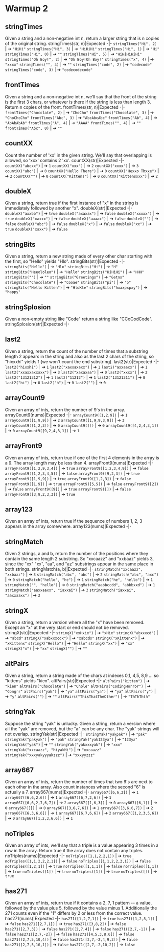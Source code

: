 # Warmup 2
## stringTimes
Given a string and a non-negative int n, return a larger string that is n copies of the original string.
stringTimes(str, n)|Expected
-|-
`stringTimes("Hi", 2)` | &#10132; `"HiHi"`
`stringTimes("Hi", 3)` | &#10132; `"HiHiHi"`
`stringTimes("Hi", 1)` | &#10132; `"Hi"`
`stringTimes("Hi", 0)` | &#10132; `""`
`stringTimes("Hi", 5)` | &#10132; `"HiHiHiHiHi"`
`stringTimes("Oh Boy!", 2)` | &#10132; `"Oh Boy!Oh Boy!"`
`stringTimes("x", 4)` | &#10132; `"xxxx"`
`stringTimes("", 4)` | &#10132; `""`
`stringTimes("code", 2)` | &#10132; `"codecode"`
`stringTimes("code", 3)` | &#10132; `"codecodecode"`
## frontTimes
Given a string and a non-negative int n, we'll say that the front of the string is the first 3 chars, or whatever is there if the string is less than length 3. Return n copies of the front.
frontTimes(str, n)|Expected
-|-
`frontTimes("Chocolate", 2)` | &#10132; `"ChoCho"`
`frontTimes("Chocolate", 3)` | &#10132; `"ChoChoCho"`
`frontTimes("Abc", 3)` | &#10132; `"AbcAbcAbc"`
`frontTimes("Ab", 4)` | &#10132; `"AbAbAbAb"`
`frontTimes("A", 4)` | &#10132; `"AAAA"`
`frontTimes("", 4)` | &#10132; `""`
`frontTimes("Abc", 0)` | &#10132; `""`
## countXX
Count the number of 'xx' in the given string. We'll say that overlapping is allowed, so 'xxx' contains 2 'xx'.
countXX(str)|Expected
-|-
`countXX("abcxx")` | &#10132; `1`
`countXX("xxx")` | &#10132; `2`
`countXX("xxxx")` | &#10132; `3`
`countXX("abc")` | &#10132; `0`
`countXX("Hello There")` | &#10132; `0`
`countXX("Hexxo Thxxe")` | &#10132; `2`
`countXX("")` | &#10132; `0`
`countXX("Kittens")` | &#10132; `0`
`countXX("Kittensxxx")` | &#10132; `2`
## doubleX
Given a string, return true if the first instance of "x" in the string is immediately followed by another "x".
doubleX(str)|Expected
-|-
`doubleX("axxbb")` | &#10132; `true`
`doubleX("axaxax")` | &#10132; `false`
`doubleX("xxxxx")` | &#10132; `true`
`doubleX("xaxxx")` | &#10132; `false`
`doubleX("aaaax")` | &#10132; `false`
`doubleX("")` | &#10132; `false`
`doubleX("abc")` | &#10132; `false`
`doubleX("x")` | &#10132; `false`
`doubleX("xx")` | &#10132; `true`
`doubleX("xaxx")` | &#10132; `false`
## stringBits
Given a string, return a new string made of every other char starting with the first, so "Hello" yields "Hlo".
stringBits(str)|Expected
-|-
`stringBits("Hello")` | &#10132; `"Hlo"`
`stringBits("Hi")` | &#10132; `"H"`
`stringBits("Heeololeo")` | &#10132; `"Hello"`
`stringBits("HiHiHi")` | &#10132; `"HHH"`
`stringBits("")` | &#10132; `""`
`stringBits("Greetings")` | &#10132; `"Getns"`
`stringBits("Chocolate")` | &#10132; `"Cooae"`
`stringBits("pi")` | &#10132; `"p"`
`stringBits("Hello Kitten")` | &#10132; `"HloKte"`
`stringBits("hxaxpxpxy")` | &#10132; `"happy"`
## stringSplosion
Given a non-empty string like "Code" return a string like "CCoCodCode".
stringSplosion(str)|Expected
-|-
## last2
Given a string, return the count of the number of times that a substring length 2 appears in the string and also as the last 2 chars of the string, so "hixxxhi" yields 1 (we won't count the end substring).
last2(str)|Expected
-|-
`last2("hixxhi")` | &#10132; `1`
`last2("xaxxaxaxx")` | &#10132; `1`
`last2("axxaaxx")` | &#10132; `1`
`last2("xxaxxaxxaxx")` | &#10132; `3`
`last2("xaxaxaa")` | &#10132; `0`
`last2("xxxx")` | &#10132; `2`
`last2("13121312")` | &#10132; `1`
`last2("11212")` | &#10132; `1`
`last2("13121311")` | &#10132; `0`
`last2("hi")` | &#10132; `0`
`last2("h")` | &#10132; `0`
`last2("")` | &#10132; `0`
## arrayCount9
Given an array of ints, return the number of 9's in the array.
arrayCount9(nums)|Expected
-|-
`arrayCount9([1,2,9])` | &#10132; `1`
`arrayCount9([1,9,9])` | &#10132; `2`
`arrayCount9([1,9,9,3,9])` | &#10132; `3`
`arrayCount9([1,2,3])` | &#10132; `0`
`arrayCount9([])` | &#10132; `0`
`arrayCount9([4,2,4,3,1])` | &#10132; `0`
`arrayCount9([9,2,4,3,1])` | &#10132; `1`
## arrayFront9
Given an array of ints, return true if one of the first 4 elements in the array is a 9. The array length may be less than 4.
arrayFront9(nums)|Expected
-|-
`arrayFront9([1,2,9,3,4])` | &#10132; `true`
`arrayFront9([1,2,3,4,9])` | &#10132; `false`
`arrayFront9([1,2,3,4,5])` | &#10132; `false`
`arrayFront9([9,2,3])` | &#10132; `true`
`arrayFront9([1,9,9])` | &#10132; `true`
`arrayFront9([1,2,3])` | &#10132; `false`
`arrayFront9([1,9])` | &#10132; `true`
`arrayFront9([5,5])` | &#10132; `false`
`arrayFront9([2])` | &#10132; `false`
`arrayFront9([9])` | &#10132; `true`
`arrayFront9([])` | &#10132; `false`
`arrayFront9([3,9,2,3,3])` | &#10132; `true`
## array123
Given an array of ints, return true if the sequence of numbers 1, 2, 3 appears in the array somewhere.
array123(nums)|Expected
-|-
## stringMatch
Given 2 strings, a and b, return the number of the positions where they contain the same length 2 substring. So "xxcaazz" and "xxbaaz" yields 3, since the "xx" "xx", "aa", and "az" substrings appear in the same place in both strings.
stringMatch(a, b)|Expected
-|-
`stringMatch("xxcaazz", "xxbaaz")` | &#10132; `3`
`stringMatch("abc", "abc")` | &#10132; `2`
`stringMatch("abc", "axc")` | &#10132; `0`
`stringMatch("hello", "he")` | &#10132; `1`
`stringMatch("he", "hello")` | &#10132; `1`
`stringMatch("", "hello")` | &#10132; `0`
`stringMatch("aabbccdd", "abbbxxd")` | &#10132; `1`
`stringMatch("aaxxaaxx", "iaxxai")` | &#10132; `3`
`stringMatch("iaxxai", "aaxxaaxx")` | &#10132; `3`
## stringX
Given a string, return a version where all the "x" have been removed. Except an "x" at the very start or end should not be removed.
stringX(str)|Expected
-|-
`stringX("xxHxix")` | &#10132; `"xHix"`
`stringX("abxxxcd")` | &#10132; `"abcd"`
`stringX("xabxxxcdx")` | &#10132; `"xabcdx"`
`stringX("xKittenx")` | &#10132; `"xKittenx"`
`stringX("Hello")` | &#10132; `"Hello"`
`stringX("xx")` | &#10132; `"xx"`
`stringX("x")` | &#10132; `"xx"`
`stringX("")` | &#10132; `""`
## altPairs
Given a string, return a string made of the chars at indexes 0,1, 4,5, 8,9 ... so "kittens" yields "kien".
altPairs(str)|Expected
-|-
`altPairs("kitten")` | &#10132; `"kien"`
`altPairs("Chocolate")` | &#10132; `"Chole"`
`altPairs("CodingHorror")` | &#10132; `"Congrr"`
`altPairs("yak")` | &#10132; `"ya"`
`altPairs("ya")` | &#10132; `"ya"`
`altPairs("y")` | &#10132; `"y"`
`altPairs("")` | &#10132; `""`
`altPairs("ThisThatTheOther")` | &#10132; `"ThThThth"`
## stringYak
Suppose the string "yak" is unlucky. Given a string, return a version where all the "yak" are removed, but the "a" can be any char. The "yak" strings will not overlap.
stringYak(str)|Expected
-|-
`stringYak("yakpak")` | &#10132; `"pak"`
`stringYak("pakyak")` | &#10132; `"pak"`
`stringYak("yak123ya")` | &#10132; `"123ya"`
`stringYak("yak")` | &#10132; `""`
`stringYak("yakxxxyak")` | &#10132; `"xxx"`
`stringYak("xxcaazz", "hiyakHi")` | &#10132; `"xxcaazz"`
`stringYak("xxxyakyyyakzzz")` | &#10132; `"xxxyyzzz"`
## array667
Given an array of ints, return the number of times that two 6's are next to each other in the array. Also count instances where the second "6" is actually a 7.
array667(nums)|Expected
-|-
`array667([6,6,2])` | &#10132; `1`
`array667([6,6,2,6])` | &#10132; `1`
`array667([6,7,2,6])` | &#10132; `1`
`array667([6,6,2,7,6,7])` | &#10132; `2`
`array667([1,6,3])` | &#10132; `0`
`array667([6,1])` | &#10132; `0`
`array667([])` | &#10132; `0`
`array667([3,6,7,6])` | &#10132; `1`
`array667([3,6,6,7])` | &#10132; `2`
`array667([6,3,6,6])` | &#10132; `1`
`array667([6,7,6,6])` | &#10132; `2`
`array667([1,2,3,5,6])` | &#10132; `0`
`array667([1,2,3,6,6])` | &#10132; `1`
## noTriples
Given an array of ints, we'll say that a triple is a value appearing 3 times in a row in the array. Return true if the array does not contain any triples.
noTriples(nums)|Expected
-|-
`noTriples([1,1,2,2,1])` | &#10132; `true`
`noTriples([1,1,2,2,2,1])` | &#10132; `false`
`noTriples([1,1,2,2,2,1])` | &#10132; `false`
`noTriples([1,2,1])` | &#10132; `true`
`noTriples([1,1,1])` | &#10132; `false`
`noTriples([1,1])` | &#10132; `true`
`noTriples([1])` | &#10132; `true`
`noTriples([1])` | &#10132; `true`
`noTriples([])` | &#10132; `true`
## has271
Given an array of ints, return true if it contains a 2, 7, 1 pattern -- a value, followed by the value plus 5, followed by the value minus 1. Additionally the 271 counts even if the "1" differs by 2 or less from the correct value.
has271(nums)|Expected
-|-
`has271([1,2,7,1])` | &#10132; `true`
`has271([1,2,8,1])` | &#10132; `false`
`has271([2,7,1])` | &#10132; `true`
`has271([3,8,2])` | &#10132; `false`
`has271([2,7,3])` | &#10132; `false`
`has271([2,7,4])` | &#10132; `false`
`has271([2,7,-1])` | &#10132; `false`
`has271([2,7,-2])` | &#10132; `false`
`has271([4,5,3,8,0])` | &#10132; `false`
`has271([2,7,5,10,4])` | &#10132; `false`
`has271([2,7,-2,4,9,3])` | &#10132; `false`
`has271([2,7,5,10,1])` | &#10132; `false`
`has271([2,7,-2,10,2])` | &#10132; `false`
